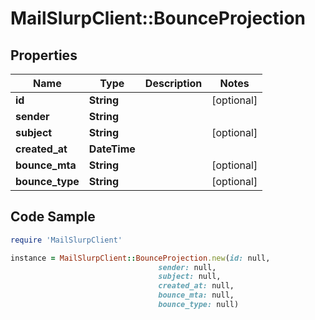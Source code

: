 # MailSlurpClient::BounceProjection

## Properties

Name | Type | Description | Notes
------------ | ------------- | ------------- | -------------
**id** | **String** |  | [optional] 
**sender** | **String** |  | 
**subject** | **String** |  | [optional] 
**created_at** | **DateTime** |  | 
**bounce_mta** | **String** |  | [optional] 
**bounce_type** | **String** |  | [optional] 

## Code Sample

```ruby
require 'MailSlurpClient'

instance = MailSlurpClient::BounceProjection.new(id: null,
                                 sender: null,
                                 subject: null,
                                 created_at: null,
                                 bounce_mta: null,
                                 bounce_type: null)
```


